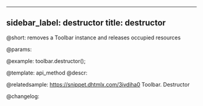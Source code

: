 
---
sidebar_label: destructor
title: destructor
---          

@short: removes a Toolbar instance and releases occupied resources


@params:




@example:
toolbar.destructor();


@template: api_method
@descr:


@relatedsample: https://snippet.dhtmlx.com/3ivdiha0	Toolbar. Destructor


@changelog:


